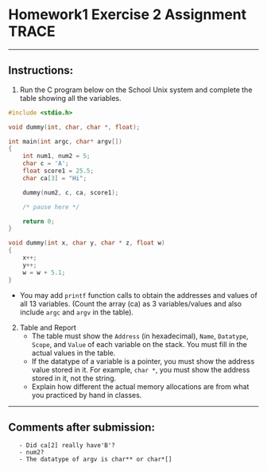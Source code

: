 # Homework1 Exercise 2 Assignment TRACE
---

## Instructions:    
1. Run the C program below on the School Unix system and complete the table showing all the variables.    

```c
#include <stdio.h>

void dummy(int, char, char *, float);

int main(int argc, char* argv[])
{
    int num1, num2 = 5;
    char c = 'A';
    float score1 = 25.5;
    char ca[3] = "Hi";

    dummy(num2, c, ca, score1);

    /* pause here */

    return 0;
}

void dummy(int x, char y, char * z, float w)
{
    x++;
    y++;
    w = w + 5.1;
}
```    
   - You may add ```printf``` function calls to obtain the addresses and values of all 13 variables. (Count the array (ca) as 3 variables/values and also include ```argc``` and ```argv``` in the table).   
2. Table and Report    
   - The table must show the ```Address``` (in hexadecimal), ```Name```, ```Datatype```, ```Scope```, and ```Value``` of each variable on the stack. You must fill in the actual values in the table.    
   - If the datatype of a variable is a pointer, you must show the address value stored in it. For example, ```char *```, you must show the address stored in it, not the string.    
   - Explain how different the actual memory allocations are from what you practiced by hand in classes.    

---
## Comments after submission:
```    
   - Did ca[2] really have'B'?    
   - num2?
   - The datatype of argv is char** or char*[]
```
